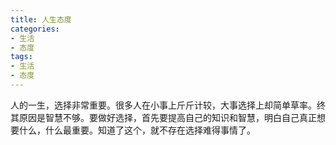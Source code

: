 ```yaml
---
title: 人生态度
categories:
- 生活  
- 态度
tags:
- 生活
- 态度
---
```



人的一生，选择非常重要。很多人在小事上斤斤计较，大事选择上却简单草率。终其原因是智慧不够。要做好选择，首先要提高自己的知识和智慧，明白自己真正想要什么，什么最重要。知道了这个，就不存在选择难得事情了。

